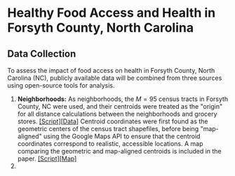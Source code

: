 # Healthy Food Access and Health in Forsyth County, North Carolina

## Data Collection 

To assess the impact of food access on health in Forsyth County, North Carolina (NC), publicly available data will be combined from three sources using open-source tools for analysis.

  1.  **Neighborhoods:** As neighborhoods, the $M = 95$ census tracts in Forsyth County, NC were used, and their centroids were treated as the "origin" for all distance calculations between the neighborhoods and grocery stores. [[Script]](data/forsyth_ct_centroids.R)[[Data]](data/forsyth_ct_centroids.csv) Centroid coordinates were first found as the geometric centers of the census tract shapefiles, before being "map-aligned" using the Google Maps API to ensure that the centroid coordinates correspond to realistic, accessible locations. A map comparing the geometric and map-aligned centroids is included in the paper. [[Script]](figures/map-comparing-centroids.R)[[Map]](figures/map-comparing-centroids.png)
  2.  
